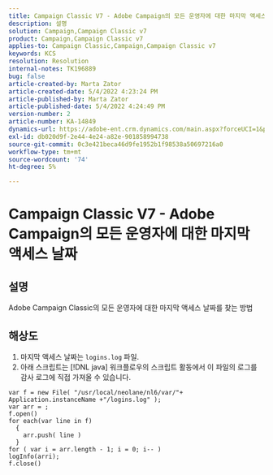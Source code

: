 ```yaml
---
title: Campaign Classic V7 - Adobe Campaign의 모든 운영자에 대한 마지막 액세스 날짜
description: 설명
solution: Campaign,Campaign Classic v7
product: Campaign,Campaign Classic v7
applies-to: Campaign Classic,Campaign,Campaign Classic v7
keywords: KCS
resolution: Resolution
internal-notes: TK196889
bug: false
article-created-by: Marta Zator
article-created-date: 5/4/2022 4:23:24 PM
article-published-by: Marta Zator
article-published-date: 5/4/2022 4:24:49 PM
version-number: 2
article-number: KA-14849
dynamics-url: https://adobe-ent.crm.dynamics.com/main.aspx?forceUCI=1&pagetype=entityrecord&etn=knowledgearticle&id=83ef7582-c6cb-ec11-a7b5-6045bd00d4f5
exl-id: db020d9f-2e44-4e24-a82e-901858994738
source-git-commit: 0c3e421beca46d9fe1952b1f98538a50697216a0
workflow-type: tm+mt
source-wordcount: '74'
ht-degree: 5%

---
```


# Campaign Classic V7 - Adobe Campaign의 모든 운영자에 대한 마지막 액세스 날짜

## 설명


Adobe Campaign Classic의 모든 운영자에 대한 마지막 액세스 날짜를 찾는 방법


## 해상도


1. 마지막 액세스 날짜는 `logins.log` 파일.
2. 아래 스크립트는 [!DNL java] 워크플로우의 스크립트 활동에서 이 파일의 로그를 감사 로그에 직접 가져올 수 있습니다.

```
var f = new File( "/usr/local/neolane/nl6/var/"+ Application.instanceName +"/logins.log" );
var arr = ;
f.open()
for each(var line in f)
  {
    arr.push( line )
  }
for ( var i = arr.length - 1; i = 0; i-- )
logInfo(arri);
f.close()
```
